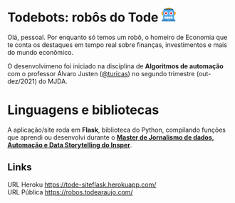 # Todebots: robôs do Tode ![Robô](https://github.com/todearaujo/robosdotode/blob/main/static/favicon-32x32.png)

Olá, pessoal. Por enquanto só temos um robô, o homeiro de Economia que te conta os destaques em tempo real sobre finanças, investimentos e mais do mundo econômico.

O desenvolvimeno foi iniciado na disciplina de **Algoritmos de automação** com o professor Álvaro Justen ([@turicas](https://github.com/turicas)) no segundo trimestre (out-dez/2021) do MJDA.

# Linguagens e bibliotecas

A aplicação/site roda em **Flask**, biblioteca do Python, compilando funções que aprendi ou desenvolvi durante o [**Master de Jornalismo de dados, Automação e Data Storytelling do Insper**](https://www.insper.edu.br/pos-graduacao/master-em-jornalismo-de-dados-automacao-e-data-storytelling/).

## Links
URL Heroku https://tode-siteflask.herokuapp.com/
<br>
URL Pública https://robos.todearaujo.com/
